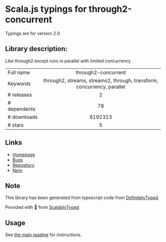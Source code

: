 
# Scala.js typings for through2-concurrent

Typings are for version 2.0

## Library description:
Like through2 except runs in parallel with limited concurrency

|                    |                 |
| ------------------ | :-------------: |
| Full name          | through2-concurrent |
| Keywords           | through2, streams, streams2, through, transform, concurrency, parallel |
| # releases         | 2 |
| # dependents       | 78 |
| # downloads        | 6192313 |
| # stars            | 5 |

## Links
- [Homepage](https://github.com/almost/through2-concurrent#readme)
- [Bugs](https://github.com/almost/through2-concurrent/issues)
- [Repository](https://github.com/almost/through2-concurrent)
- [Npm](https://www.npmjs.com/package/through2-concurrent)
    


## Note
This library has been generated from typescript code from [DefinitelyTyped](https://definitelytyped.org).

Provided with :purple_heart: from [ScalablyTyped](https://github.com/oyvindberg/ScalablyTyped)

## Usage
See [the main readme](../../readme.md) for instructions.


